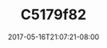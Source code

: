 ---
title: C5179f82
date: 2017-05-16T21:07:21-08:00
draft: false
location: Vantage, WA
img_url: https://d17enza3bfujl8.cloudfront.net/c5179f82.jpg
original_fn: ""
tags:
- Vantage, WA
- climbing
- 35mm

---